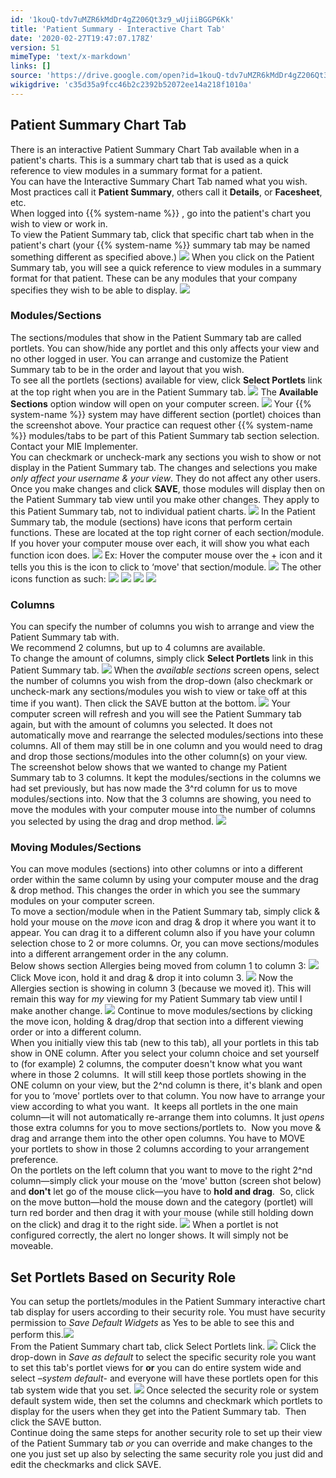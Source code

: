 ```yaml
---
id: '1kouQ-tdv7uMZR6kMdDr4gZ206Qt3z9_wUjiiBGGP6Kk'
title: 'Patient Summary - Interactive Chart Tab'
date: '2020-02-27T19:47:07.178Z'
version: 51
mimeType: 'text/x-markdown'
links: []
source: 'https://drive.google.com/open?id=1kouQ-tdv7uMZR6kMdDr4gZ206Qt3z9_wUjiiBGGP6Kk'
wikigdrive: 'c35d35a9fcc46b2c2392b52072ee14a218f1010a'
---
```

## Patient Summary Chart Tab

There is an interactive Patient Summary Chart Tab available when in a patient's charts. This is a summary chart tab that is used as a quick reference to view modules in a summary format for a patient.  
You can have the Interactive Summary Chart Tab named what you wish. Most practices call it **Patient Summary**, others call it **Details**, or **Facesheet**, etc.  
When logged into {{% system-name %}} , go into the patient's chart you wish to view or work in.  
To view the Patient Summary tab, click that specific chart tab when in the patient's chart (your {{% system-name %}} summary tab may be named something different as specified above.)
![](../patient-summary-interactive-chart-tab.assets/7a23291bb0f2f6176b65b73ed07cc022.png)
When you click on the Patient Summary tab, you will see a quick reference to view modules in a summary format for that patient. These can be any modules that your company specifies they wish to be able to display.
![](../patient-summary-interactive-chart-tab.assets/5aceb74ed116a4f24add4441b0c95f86.png)

### Modules/Sections

The sections/modules that show in the Patient Summary tab are called portlets. You can show/hide any portlet and this only affects your view and no other logged in user. You can arrange and customize the Patient Summary tab to be in the order and layout that you wish.  
To see all the portlets (sections) available for view, click **Select Portlets** link at the top right when you are in the Patient Summary tab.
![](../patient-summary-interactive-chart-tab.assets/5aceb74ed116a4f24add4441b0c95f86.png)
The **Available Sections** option window will open on your computer screen.
![](../patient-summary-interactive-chart-tab.assets/eec4763bf3502be3415eacd1e7be6868.png)
Your {{% system-name %}} system may have different section (portlet) choices than the screenshot above. Your practice can request other {{% system-name %}} modules/tabs to be part of this Patient Summary tab section selection. Contact your MIE Implementer.  
You can checkmark or uncheck-mark any sections you wish to show or not display in the Patient Summary tab. The changes and selections you make *only affect your username & your view*. They do not affect any other users. Once you make changes and click **SAVE**, those modules will display then on the Patient Summary tab view until you make other changes. They apply to this Patient Summary tab, not to individual patient charts.
![](../patient-summary-interactive-chart-tab.assets/eec4763bf3502be3415eacd1e7be6868.png)
In the Patient Summary tab, the module (sections) have icons that perform certain functions. These are located at the top right corner of each section/module. If you hover your computer mouse over each, it will show you what each function icon does.
![](../patient-summary-interactive-chart-tab.assets/977e4df276f36f43de24b9c82c6fe3eb.png)
Ex: Hover the computer mouse over the + icon and it tells you this is the icon to click to ‘move' that section/module.
![](../patient-summary-interactive-chart-tab.assets/6731fe9fe6e845face44d9b1dee9f9cf.png)
The other icons function as such:
![](../patient-summary-interactive-chart-tab.assets/f06e6a29dae3e88ec6bba60a92e854cf.png)
![](../patient-summary-interactive-chart-tab.assets/9d17063f22a5e52955567c1e176a2154.png)
![](../patient-summary-interactive-chart-tab.assets/7d65deea220e17c07496152aeb2eb4ea.png)
![](../patient-summary-interactive-chart-tab.assets/c54593cac92f0c3b7b8db2fa70b21f93.png)

### Columns

You can specify the number of columns you wish to arrange and view the Patient Summary tab with.  
We recommend 2 columns, but up to 4 columns are available.  
To change the amount of columns, simply click **Select Portlets** link in this Patient Summary tab.
![](../patient-summary-interactive-chart-tab.assets/7a23291bb0f2f6176b65b73ed07cc022.png)
When the *available sections* screen opens, select the number of columns you wish from the drop-down (also checkmark or uncheck-mark any sections/modules you wish to view or take off at this time if you want). Then click the SAVE button at the bottom.
![](../patient-summary-interactive-chart-tab.assets/0437e0c02ce1e9c2f9cb86c025fe824c.png)
Your computer screen will refresh and you will see the Patient Summary tab again, but with the amount of columns you selected. It does not automatically move and rearrange the selected modules/sections into these columns. All of them may still be in one column and you would need to drag and drop those sections/modules into the other column(s) on your view.  
The screenshot below shows that we wanted to change my Patient Summary tab to 3 columns. It kept the modules/sections in the columns we had set previously, but has now made the 3^rd column for us to move modules/sections into. Now that the 3 columns are showing, you need to move the modules with your computer mouse into the number of columns you selected by using the drag and drop method.
![](../patient-summary-interactive-chart-tab.assets/5e582bee4748e07c4ca087db20b5a9ad.png)

### Moving Modules/Sections

You can move modules (sections) into other columns or into a different order within the same column by using your computer mouse and the drag & drop method. This changes the order in which you see the summary modules on your computer screen.  
To move a section/module when in the Patient Summary tab, simply click & hold your mouse on the *move* icon and drag & drop it where you want it to appear. You can drag it to a different column also if you have your column selection chose to 2 or more columns. Or, you can move sections/modules into a different arrangement order in the any column.  
Below shows section Allergies being moved from column 1 to column 3:
![](../patient-summary-interactive-chart-tab.assets/c0a89792cdee86041db5dd9b3d28e1c8.png)
Click Move icon, hold it and drag & drop it into column 3.
![](../patient-summary-interactive-chart-tab.assets/356873936675aeb267f5b535a5eb3085.png)
Now the Allergies section is showing in column 3 (because we moved it). This will remain this way for *my* viewing for my Patient Summary tab view until I make another change.
![](../patient-summary-interactive-chart-tab.assets/75f030c29bbc36f251ae03ee9fead7e8.png)
Continue to move modules/sections by clicking the move icon, holding & drag/drop that section into a different viewing order or into a different column.  
When you initially view this tab (new to this tab), all your portlets in this tab show in ONE column. After you select your column choice and set yourself to (for example) 2 columns, the computer doesn't know what you want where in those 2 columns.  It will still keep those portlets showing in the ONE column on your view, but the 2^nd column is there, it's blank and open for you to ‘move' portlets over to that column. You now have to arrange your view according to what you want.  It keeps all portlets in the one main column—it will not automatically re-arrange them into columns. It just *opens* those extra columns for you to move sections/portlets to.  Now you move & drag and arrange them into the other open columns. You have to MOVE your portlets to show in those 2 columns according to your arrangement preference.  
On the portlets on the left column that you want to move to the right 2^nd column—simply click your mouse on the ‘move' button (screen shot below) and **don't** let go of the mouse click—you have to **hold and drag**.  So, click on the move button—hold the mouse down and the category (portlet) will turn red border and then drag it with your mouse (while still holding down on the click) and drag it to the right side.
![](../patient-summary-interactive-chart-tab.assets/6c895b21fd48aab40b963cf2efbdbf69.jpg)
When a portlet is not configured correctly, the alert no longer shows. It will simply not be moveable.

## Set Portlets Based on Security Role

You can setup the portlets/modules in the Patient Summary interactive chart tab display for users according to their security role. You must have security permission to *Save Default Widgets* as Yes to be able to see this and perform this.![](../patient-summary-interactive-chart-tab.assets/5e5b34b7612be4986d9aeb55db33235c.png)  
From the Patient Summary chart tab, click Select Portlets link.
![](../patient-summary-interactive-chart-tab.assets/348723764d63d683d44236e639b0101b.png)
Click the drop-down in *Save as default* to select the specific security role you want to set this tab's portlet views for **or** you can do entire system wide and select *–system default*- and everyone will have these portlets open for this tab system wide that you set.
![](../patient-summary-interactive-chart-tab.assets/eec28455d7a8bdcdc9a566c5e3000c9f.png)
Once selected the security role or system default system wide, then set the columns and checkmark which portlets to display for the users when they get into the Patient Summary tab.  Then click the SAVE button.  
Continue doing the same steps for another security role to set up their view of the Patient Summary tab *or* you can override and make changes to the one you just set up also by selecting the same security role you just did and edit the checkmarks and click SAVE.
